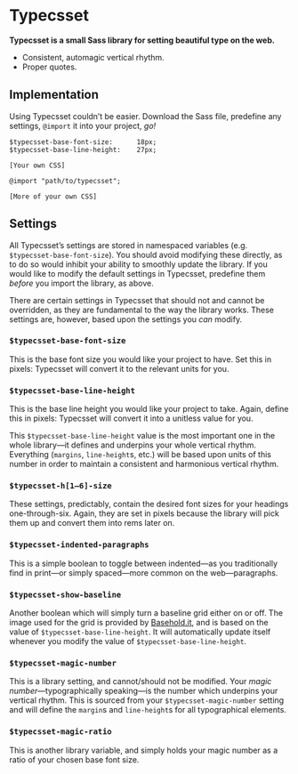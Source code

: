 # Typecsset

**Typecsset is a small Sass library for setting beautiful type on the web.**

* Consistent, automagic vertical rhythm.
* Proper quotes.

## Implementation

Using Typecsset couldn’t be easier. Download the Sass file, predefine any
settings, `@import` it into your project, _go!_

    $typecsset-base-font-size:      18px;
    $typecsset-base-line-height:    27px;

    [Your own CSS]

    @import "path/to/typecsset";

    [More of your own CSS]

## Settings

All Typecsset’s settings are stored in namespaced variables (e.g.
`$typecsset-base-font-size`). You should avoid modifying these directly, as to
do so would inhibit your ability to smoothly update the library. If you would
like to modify the default settings in Typecsset, predefine them _before_ you
import the library, as above.

There are certain settings in Typecsset that should not and cannot be
overridden, as they are fundamental to the way the library works. These settings
are, however, based upon the settings you _can_ modify.

### `$typecsset-base-font-size`

This is the base font size you would like your project to have. Set this in
pixels: Typecsset will convert it to the relevant units for you.

### `$typecsset-base-line-height`

This is the base line height you would like your project to take. Again, define
this in pixels: Typecsset will convert it into a unitless value for you.

This `$typecsset-base-line-height` value is the most important one in the whole
library—it defines and underpins your whole vertical rhythm. Everything
(`margins`, `line-height`s, etc.) will be based upon units of this number in
order to maintain a consistent and harmonious vertical rhythm.

### `$typecsset-h[1–6]-size`

These settings, predictably, contain the desired font sizes for your headings
one-through-six. Again, they are set in pixels because the library will pick
them up and convert them into rems later on.

### `$typecsset-indented-paragraphs`

This is a simple boolean to toggle between indented—as you traditionally find in
print—or simply spaced—more common on the web—paragraphs.

### `$typecsset-show-baseline`

Another boolean which will simply turn a baseline grid either on or off. The
image used for the grid is provided by [Basehold.it](http://basehold.it/), and
is based on the value of `$typecsset-base-line-height`. It will automatically
update itself whenever you modify the value of `$typecsset-base-line-height`.

### `$typecsset-magic-number`

This is a library setting, and cannot/should not be modified. Your _magic
number_—typographically speaking—is the number which underpins your vertical
rhythm. This is sourced from your `$typecsset-magic-number` setting and will
define the `margin`s and `line-height`s for all typographical elements.

### `$typecsset-magic-ratio`

This is another library variable, and simply holds your magic number as a ratio
of your chosen base font size.
